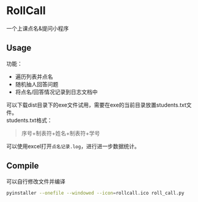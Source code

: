 # RollCall
一个上课点名&amp;提问小程序

## Usage
功能：   

- 遍历列表并点名
- 随机抽人回答问题
- 将点名/回答情况记录到日志文档中


可以下载dist目录下的exe文件试用，需要在exe的当前目录放置students.txt文件。   
students.txt格式：   
> 序号+制表符+姓名+制表符+学号

可以使用excel打开`点名记录.log`，进行进一步数据统计。

## Compile
可以自行修改文件并编译
```bash
pyinstaller --onefile --windowed --icon=rollcall.ico roll_call.py
```


